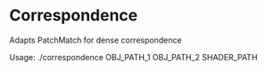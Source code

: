 # Correspondence
Adapts PatchMatch for dense correspondence

Usage: ./correspondence OBJ_PATH_1 OBJ_PATH_2 SHADER_PATH
